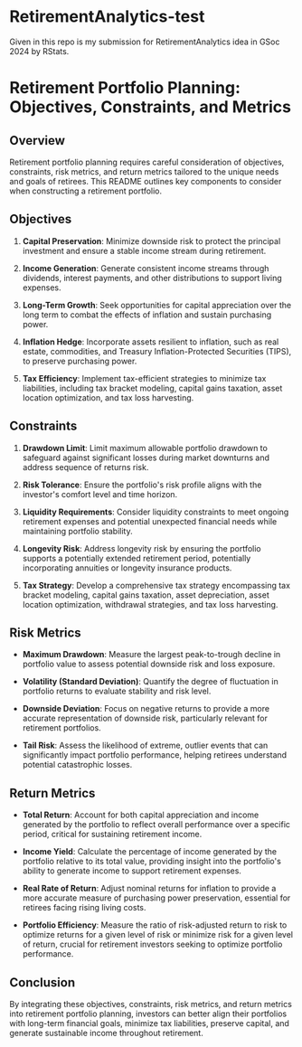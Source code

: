 # RetirementAnalytics-test
Given in this repo is my submission for RetirementAnalytics idea in GSoc 2024 by RStats.

# Retirement Portfolio Planning: Objectives, Constraints, and Metrics

## Overview
Retirement portfolio planning requires careful consideration of objectives, constraints, risk metrics, and return metrics tailored to the unique needs and goals of retirees. This README outlines key components to consider when constructing a retirement portfolio.

## Objectives
1. **Capital Preservation**: Minimize downside risk to protect the principal investment and ensure a stable income stream during retirement.
   
2. **Income Generation**: Generate consistent income streams through dividends, interest payments, and other distributions to support living expenses.
   
3. **Long-Term Growth**: Seek opportunities for capital appreciation over the long term to combat the effects of inflation and sustain purchasing power.

4. **Inflation Hedge**: Incorporate assets resilient to inflation, such as real estate, commodities, and Treasury Inflation-Protected Securities (TIPS), to preserve purchasing power.

5. **Tax Efficiency**: Implement tax-efficient strategies to minimize tax liabilities, including tax bracket modeling, capital gains taxation, asset location optimization, and tax loss harvesting.

## Constraints
1. **Drawdown Limit**: Limit maximum allowable portfolio drawdown to safeguard against significant losses during market downturns and address sequence of returns risk.
   
2. **Risk Tolerance**: Ensure the portfolio's risk profile aligns with the investor's comfort level and time horizon.
   
3. **Liquidity Requirements**: Consider liquidity constraints to meet ongoing retirement expenses and potential unexpected financial needs while maintaining portfolio stability.

4. **Longevity Risk**: Address longevity risk by ensuring the portfolio supports a potentially extended retirement period, potentially incorporating annuities or longevity insurance products.

5. **Tax Strategy**: Develop a comprehensive tax strategy encompassing tax bracket modeling, capital gains taxation, asset depreciation, asset location optimization, withdrawal strategies, and tax loss harvesting.

## Risk Metrics
- **Maximum Drawdown**: Measure the largest peak-to-trough decline in portfolio value to assess potential downside risk and loss exposure.
  
- **Volatility (Standard Deviation)**: Quantify the degree of fluctuation in portfolio returns to evaluate stability and risk level.
  
- **Downside Deviation**: Focus on negative returns to provide a more accurate representation of downside risk, particularly relevant for retirement portfolios.
  
- **Tail Risk**: Assess the likelihood of extreme, outlier events that can significantly impact portfolio performance, helping retirees understand potential catastrophic losses.

## Return Metrics
- **Total Return**: Account for both capital appreciation and income generated by the portfolio to reflect overall performance over a specific period, critical for sustaining retirement income.
   
- **Income Yield**: Calculate the percentage of income generated by the portfolio relative to its total value, providing insight into the portfolio's ability to generate income to support retirement expenses.
   
- **Real Rate of Return**: Adjust nominal returns for inflation to provide a more accurate measure of purchasing power preservation, essential for retirees facing rising living costs.
   
- **Portfolio Efficiency**: Measure the ratio of risk-adjusted return to risk to optimize returns for a given level of risk or minimize risk for a given level of return, crucial for retirement investors seeking to optimize portfolio performance.

## Conclusion
By integrating these objectives, constraints, risk metrics, and return metrics into retirement portfolio planning, investors can better align their portfolios with long-term financial goals, minimize tax liabilities, preserve capital, and generate sustainable income throughout retirement.

